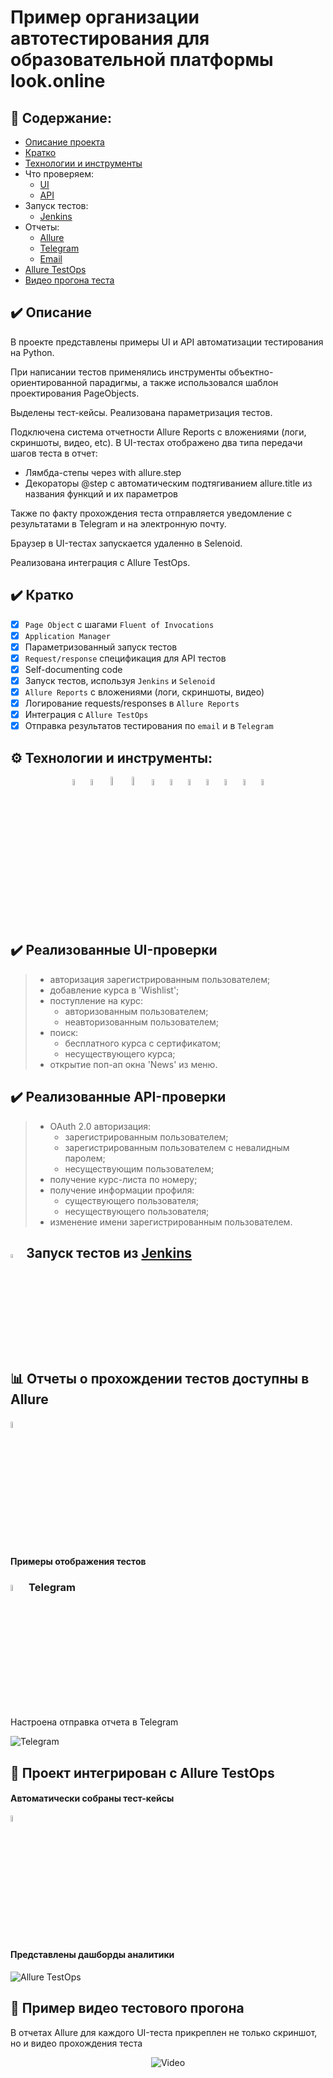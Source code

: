 
# Пример организации автотестирования для образовательной платформы look.online

## :open_book: Содержание:
- [Описание проекта](#heavy_check_mark-описание)
- [Кратко](#heavy_check_mark-кратко)
- [Технологии и инструменты](#gear-технологии-и-инструменты)
- Что проверяем:
  - [UI](#heavy_check_mark-реализованные-ui-проверки)
  - [API](#heavy_check_mark-реализованные-api-проверки)
- Запуск тестов:
  - [Jenkins](#-запуск-тестов-из-jenkins)
- Отчеты:
  - [Allure](#bar_chart-отчеты-о-прохождении-тестов-доступны-в-allure)
  - [Telegram](#-telegram)
  - [Email](#email-email)
- [Allure TestOps](#briefcase-проект-интегрирован-с-allure-testops)
- [Видео прогона теста](#movie_camera-пример-видео-тестового-прогона)


## :heavy_check_mark: Описание
В проекте представлены примеры UI и API автоматизации тестирования на Python. 
<p>При написании тестов применялись инструменты объектно-ориентированной парадигмы, а также использовался шаблон 
проектирования PageObjects.
<p>Выделены тест-кейсы. Реализована параметризация тестов.
<p>Подключена система отчетности Allure Reports с вложениями (логи, скриншоты, видео, etc). 
В UI-тестах отображено два типа передачи шагов теста в отчет:
 
- Лямбда-степы через with allure.step
- Декораторы @step с автоматическим подтягиванием allure.title из названия функций и их параметров

<p>Также по факту прохождения теста отправляется уведомление с результатами в Telegram и на электронную почту.
<p>Браузер в UI-тестах запускается удаленно в Selenoid.
<p>Реализована интеграция с Allure TestOps.

## :heavy_check_mark: Кратко
- [x] `Page Object` с шагами `Fluent of Invocations`
- [x] `Application Manager`
- [x] Параметризованный запуск тестов
- [x] `Request/response` спецификация для API тестов
- [x] Self-documenting code
- [x] Запуск тестов, используя `Jenkins` и `Selenoid`
- [x] `Allure Reports` с вложениями (логи, скриншоты, видео)
- [x] Логирование requests/responses в `Allure Reports`
- [x] Интеграция с `Allure TestOps`
- [x] Отправка результатов тестирования по `email` и в `Telegram`

## :gear: Технологии и инструменты:

<p  align="center">
  <code><img width="5%" title="Python" src="https://github.com/GithubRedMouth/kasimov/blob/main/images/icons/Python-logo-notext.svg"></code>
  <code><img width="5%" title="PyCharm" src="https://github.com/GithubRedMouth/kasimov/blob/main/images/icons/pycharm.svg"></code>
  <code><img width="6%" title="PyCharm" src="https://github.com/GithubRedMouth/kasimov/blob/main/images/icons/pytest.png"></code>
  <code><img width="6%" title="PyCharm" src="https://github.com/GithubRedMouth/kasimov/blob/main/images/icons/selene.png"></code>
  <code><img width="5%" title="Allure Report" src="https://github.com/GithubRedMouth/kasimov/blob/main/images/icons/allure-Report-logo.svg"></code>
  <code><img width="5%" title="Allure TestOps" src="https://github.com/GithubRedMouth/kasimov/blob/main/images/icons/allure-ee-logo.svg"></code>
  <code><img width="5%" title="Github" src="https://github.com/GithubRedMouth/kasimov/blob/main/images/icons/git-logo.svg"></code>
  <code><img width="5%" title="Jenkins" src="https://github.com/GithubRedMouth/kasimov/blob/main/images/icons/jenkins-logo.svg"></code>
  <code><img width="5%" title="Jira" src="https://github.com/GithubRedMouth/kasimov/blob/main/images/icons/jira-logo.svg"></code>
  <code><img width="5%" title="Selenoid" src="https://github.com/GithubRedMouth/kasimov/blob/main/images/icons/selenoid-logo.svg"></code>
  <code><img width="5%" title="Telegram" src="https://github.com/GithubRedMouth/kasimov/blob/main/images/icons/Telegram.svg"></code>

</p>

## :heavy_check_mark: Реализованные UI-проверки

> - авторизация зарегистрированным пользователем;
> - добавление курса в 'Wishlist';
> - поступление на курс:
>   - авторизованным пользователем;
>   - неавторизованным пользователем;
> - поиск:
>   - бесплатного курса с сертификатом;
>   - несуществующего курса;
> - открытие поп-ап окна 'News' из меню.

## :heavy_check_mark: Реализованные API-проверки

> - OAuth 2.0 авторизация:
>   - зарегистрированным пользователем;
>   - зарегистрированным пользователем с невалидным паролем;
>   - несуществующим пользователем;
> - получение курс-листа по номеру;
> - получение информации профиля:
>   - существующего пользователя;
>   - несуществующего пользователя;
> - изменение имени зарегистрированным пользователем.

## <img width="4%" title="Jenkins" src=""> Запуск тестов из [Jenkins](https://jenkins.autotests.cloud/job/003_python-edbeg1337-unit16/)


## :bar_chart: Отчеты о прохождении тестов доступны в Allure


### <code><img width="5%" title="Allure Report" src="./images/icons/allure-Report-logo.svg"></code>

#### Примеры отображения тестов



### <code><img width="5%" title="Telegram" src="./images/icons/Telegram.svg"></code> Telegram

Настроена отправка отчета в Telegram

<img src="media/screenshots/telegram.jpg" alt="Telegram"/>


## :briefcase: Проект интегрирован с Allure TestOps 

#### Автоматически собраны тест-кейсы

<code><img width="5%" title="Allure TestOps" src="./images/icons/allure-ee-logo.svg"></code>

#### Представлены дашборды аналитики

<img src="media/screenshots/allure_testops2.jpg" alt="Allure TestOps"/>

## :movie_camera: Пример видео тестового прогона

В отчетах Allure для каждого UI-теста прикреплен не только скриншот, но и видео прохождения теста

<p align="center">
  <img title="Video" src="media/video/video_test_search_free_course_with_certificate.gif">
</p>
